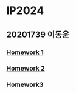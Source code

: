 IP2024
======
20201739 이동윤
---------------

### [Homework 1][hw1link]
[hw1link]: https://youtu.be/gmGGQnETNt0
### [Homework 2][hw2link]
[hw2link]: https://youtu.be/mRtuVvzEcHU
### Homework3


